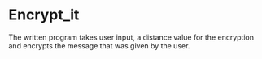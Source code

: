 # Encrypt_it
The written program takes user input, a distance value for the encryption and encrypts the message that was given by the user.
